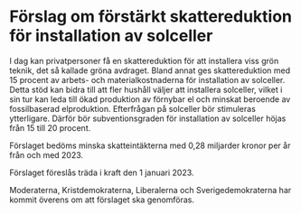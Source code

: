 # Förslag om förstärkt skattereduktion för installation av solceller

I dag kan privatpersoner få en skattereduktion för att installera viss grön teknik, det så kallade gröna avdraget. Bland annat ges skattereduktion med 15 procent av arbets\- och materialkostnaderna för installation av solceller. Detta stöd kan bidra till att fler hushåll väljer att installera solceller, vilket i sin tur kan leda till ökad produktion av förnybar el och minskat beroende av fossilbaserad elproduktion. Efterfrågan på solceller bör stimuleras ytterligare. Därför bör subventionsgraden för installation av solceller höjas från 15 till 20 procent.

Förslaget bedöms minska skatteintäkterna med 0,28 miljarder kronor per år från och med 2023\.

Förslaget föreslås träda i kraft den 1 januari 2023\.

Moderaterna, Kristdemokraterna, Liberalerna och Sverigedemokraterna har kommit överens om att förslaget ska genomföras.
